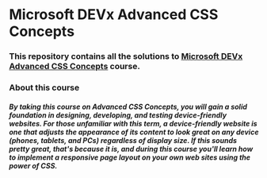 # Microsoft DEVx Advanced CSS Concepts
### This repository contains all the solutions to [Microsoft DEVx Advanced CSS Concepts](https://learning.edx.org/course/course-v1:Microsoft+DEV218x+3T2018/home) course. 


### About this course

##### By taking this course on Advanced CSS Concepts, you will gain a solid foundation in designing, developing, and testing device-friendly websites. For those unfamiliar with this term, a device-friendly website is one that adjusts the appearance of its content to look great on any device (phones, tablets, and PCs) regardless of display size. If this sounds pretty great, that's because it is, and during this course you'll learn how to implement a responsive page layout on your own web sites using the power of CSS.
